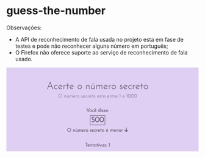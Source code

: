 # guess-the-number
Observações:
* A API de reconhecimento de fala usada no projeto esta em fase de testes e pode não reconhecer alguns número em português;
* O Firefox não oferece suporte ao serviço de reconhecimento de fala usado.
  
 <img src='./assets/print-guess-the-number.png'>
